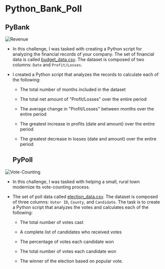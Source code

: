 # Python_Bank_Poll

## PyBank

![Revenue](Images/revenue-per-lead.jpg)

* In this challenge, I was tasked with creating a Python script for analyzing the financial records of your company. The set of financial data is called [budget_data.csv](PyBank/Resources/budget_data.csv). The dataset is composed of two columns: `Date` and `Profit/Losses`. 

* I created a Python script that analyzes the records to calculate each of the following:

  * The total number of months included in the dataset

  * The total net amount of "Profit/Losses" over the entire period

  * The average change in "Profit/Losses" between months over the entire period

  * The greatest increase in profits (date and amount) over the entire period

  * The greatest decrease in losses (date and amount) over the entire period
  
  ## PyPoll

![Vote-Counting](Images/Vote_counting.jpg)

* In this challenge, I was tasked with helping a small, rural town modernize its vote-counting process. 

* The set of poll data called [election_data.csv](PyPoll/Resources/election_data.csv). The dataset is composed of three columns: `Voter ID`, `County`, and `Candidate`. The task is to create a Python script that analyzes the votes and calculates each of the following:

  * The total number of votes cast

  * A complete list of candidates who received votes

  * The percentage of votes each candidate won

  * The total number of votes each candidate won

  * The winner of the election based on popular vote.
